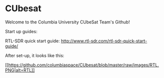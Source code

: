 # CUbesat

Welcome to the Columbia University CUbeSat Team's Github!

Start up guides:

RTL-SDR quick start guide: http://www.rtl-sdr.com/rtl-sdr-quick-start-guide/

After set-up, it looks like this:

[[https://github.com/columbiaspace/CUbesat/blob/master/raw/images/RTL.PNG|alt=RTL]]

